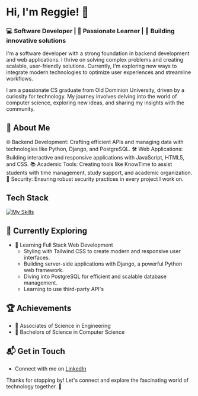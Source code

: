 # Hi, I'm Reggie! 👋

### 💻 Software Developer | 🌱 Passionate Learner | 🚀 Building innovative solutions

I'm a software developer with a strong foundation in backend development and web applications. I thrive on solving complex problems and creating scalable, user-friendly solutions. Currently, I'm exploring new ways to integrate modern technologies to optimize user experiences and streamline workflows. 

I am a passionate CS graduate from Old Dominion University, driven by a curiosity for technology. My journey involves delving into the world of computer science, exploring new ideas, and sharing my insights with the community.

## 🚀 About Me

🌐 Backend Development: Crafting efficient APIs and managing data with technologies like Python, Django, and PostgreSQL.
🛠️ Web Applications: Building interactive and responsive applications with JavaScript, HTML5, and CSS.
📚 Academic Tools: Creating tools like KnowTime to assist students with time management, study support, and academic organization.
🔐 Security: Ensuring robust security practices in every project I work on.

## Tech Stack
[![My Skills](https://skillicons.dev/icons?i=js,html,css,linux,cpp,java,python,postgresql,docker,vscode,eclipse)](https://skillicons.dev)

## 🌱 Currently Exploring

- 🚀 Learning Full Stack Web Development
  - Styling with Tailwind CSS to create modern and responsive user interfaces.
  - Building server-side applications with Django, a powerful Python web framework.
  - Diving into PostgreSQL for efficient and scalable database management.
  - Learning to use third-party API's

 ## 🏆 Achievements

- 🌟 Associates of Science in Engineering
- 🌟 Bachelors of Science in Computer Science


## 📬 Get in Touch

- Connect with me on [LinkedIn](https://www.linkedin.com/in/reginaldpinderjrva/)

Thanks for stopping by! Let's connect and explore the fascinating world of technology together. 🚀

